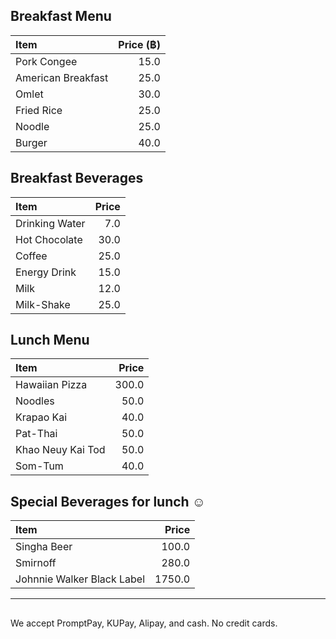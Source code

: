 
## Breakfast Menu

| Item                                   | Price (฿) |
|:---------------------------------------|------:|
| Pork Congee                            |  15.0 |
| American Breakfast                     |  25.0 |
| Omlet                                  |  30.0 |
| Fried Rice                             |  25.0 |
| Noodle                                 |  25.0 |
| Burger                                 |  40.0 |

## Breakfast Beverages ️

| Item                                   | Price |
|:---------------------------------------|------:|
| Drinking Water                         |  7.0  |
| Hot Chocolate                          |  30.0 |
| Coffee                                 |  25.0 |
| Energy Drink                           |  15.0 |
| Milk                                   |  12.0 |
| Milk-Shake                             |  25.0 |

## Lunch Menu
| Item                                   | Price |
|:---------------------------------------|------:|
| Hawaiian Pizza                         |  300.0  |
| Noodles                                |  50.0  |
| Krapao Kai                             |  40.0  |
| Pat-Thai                               |  50.0  |
| Khao Neuy Kai Tod                      |  50.0  |
| Som-Tum                                |  40.0  |

## Special Beverages for lunch ☺️
| Item                                   | Price |
|:---------------------------------------|------:|
| Singha Beer                            |  100.0  |
| Smirnoff                               |  280.0  |
| Johnnie Walker Black Label             |  1750.0 |

---

##

We accept PromptPay, KUPay, Alipay, and cash. No credit cards.